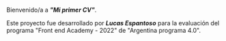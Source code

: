 Bienvenido/a a ***"Mi primer CV"***.  

Este proyecto fue desarrollado por ***Lucas Espantoso*** para la evaluación del programa "Front end Academy - 2022" de "Argentina programa 4.0".
